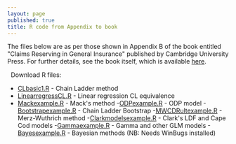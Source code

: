 ```yaml
---
layout: page
published: true
title: R code from Appendix to book
---
```


The files below are as per those shown in Appendix B of the book entitled "Claims Reserving in General Insurance" published by Cambridge University Press. For further details, see the book itself, which is available [here](http://www.cambridge.org/it/academic/subjects/mathematics/optimization-or-and-risk-analysis/claims-reserving-general-insurance?format=HB&utm_source=website&utm_medium=blog&utm_campaign=9781107076938&utm_term=LFA).

<span class="fa fa-lg fa-download"></span>&nbsp; Download R files:
 -  [CLbasic1.R]({{site.baseurl}}\Rfiles\CLbasic1.R) - Chain Ladder method
  - [LinearregressCL.R]({{site.baseurl}}\Rfiles\LinearregressCL.R) - Linear regression CL equivalence
- [Mackexample.R]({{site.baseurl}}\Rfiles\Mackexample.R) - Mack's method
-[ODPexample.R]({{site.baseurl}}\Rfiles\ODPexample.R) - ODP model
-[Bootstrapexample.R]({{site.baseurl}}\Rfiles\Bootstrapexample.R) - Chain Ladder Bootstrap
-[MWCDRultexample.R]({{site.baseurl}}\Rfiles\MWCDRultexample.R) - Merz-Wuthrich method
-[Clarkmodelsexample.R]({{site.baseurl}}\Rfiles\Clarkmodelsexample.R) - Clark's LDF and Cape Cod models
-[Gammaexample.R]({{site.baseurl}}\Rfiles\Gammaexample.R) - Gamma and other GLM models
-[Bayesexample.R]({{site.baseurl}}\Rfiles\Bayesexample.R) - Bayesian methods (NB: Needs WinBugs installed)

